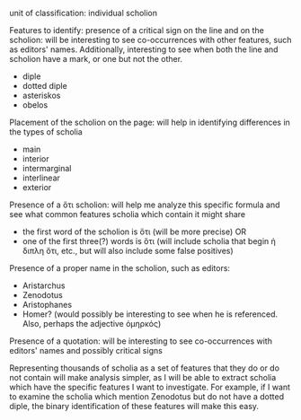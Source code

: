 unit of classification: individual scholion

Features to identify:
presence of a critical sign on the line and on the scholion: will be interesting to see co-occurrences with other features, such as editors' names. Additionally, interesting to see when both the line and scholion have a mark, or one but not the other.
- diple
- dotted diple
- asteriskos
- obelos  


Placement of the scholion on the page: will help in identifying differences in the types of scholia
- main
- interior
- intermarginal
- interlinear
- exterior


Presence of a ὅτι scholion: will help me analyze this specific formula and see what common features scholia which contain it might share
- the first word of the scholion is ὅτι (will be more precise) OR
- one of the first three(?) words is ὅτι (will include scholia that begin ἡ διπλη ὅτι, etc., but will also include some false positives)


Presence of a proper name in the scholion, such as editors:
- Aristarchus
- Zenodotus
- Aristophanes
- Homer? (would possibly be interesting to see when he is referenced. Also, perhaps the adjective ὁμηρκός)

Presence of a quotation: will be interesting to see co-occurrences with editors' names and possibly critical signs


Representing thousands of scholia as a set of features that they do or do not contain will make analysis simpler, as I will be able to extract scholia which have the specific features I want to investigate. For example, if I want to examine the scholia which mention Zenodotus but do not have a dotted diple, the binary identification of these features will make this easy. 
